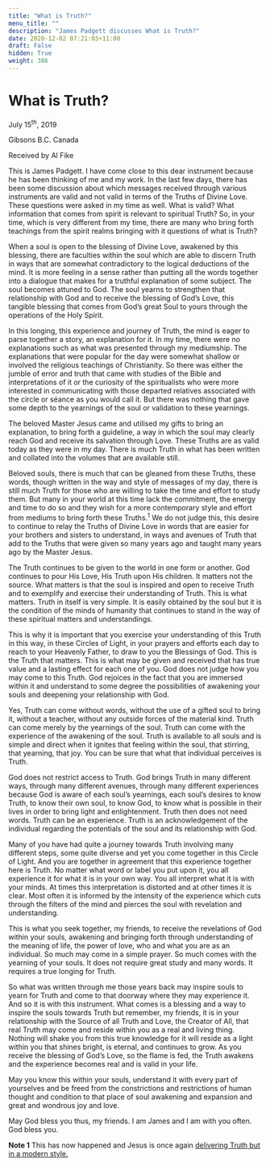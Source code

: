 ```yaml
---
title: "What is Truth?"
menu_title: ""
description: "James Padgett discusses What is Truth?"
date: 2020-12-02 07:21:03+11:00
draft: False
hidden: True
weight: 386
---
```

# What is Truth?

July 15<sup>th</sup>, 2019

Gibsons B.C. Canada

Received by Al Fike

This is James Padgett. I have come close to this dear instrument because he has been thinking of me and my work. In the last few days, there has been some discussion about which messages received through various instruments are valid and not valid in terms of the Truths of Divine Love. These questions were asked in my time as well. What is valid? What information that comes from spirit is relevant to spiritual Truth? So, in your time, which is very different from my time, there are many who bring forth teachings from the spirit realms bringing with it questions of what is Truth?

When a soul is open to the blessing of Divine Love, awakened by this blessing, there are faculties within the soul which are able to discern Truth in ways that are somewhat contradictory to the logical deductions of the mind. It is more feeling in a sense rather than putting all the words together into a dialogue that makes for a truthful explanation of some subject. The soul becomes attuned to God. The soul yearns to strengthen that relationship with God and to receive the blessing of God’s Love, this tangible blessing that comes from God’s great Soul to yours through the operations of the Holy Spirit. 

In this longing, this experience and journey of Truth, the mind is eager to parse together a story, an explanation for it. In my time, there were no explanations such as what was presented through my mediumship. The explanations that were popular for the day were somewhat shallow or involved the religious teachings of Christianity. So there was either the jumble of error and truth that came with studies of the Bible and interpretations of it or the curiosity of the spiritualists who were more interested in communicating with those departed relatives associated with the circle or séance as you would call it. But there was nothing that gave some depth to the yearnings of the soul or validation to these yearnings. 

The beloved Master Jesus came and utilised my gifts to bring an explanation, to bring forth a guideline, a way in which the soul may clearly reach God and receive its salvation through Love. These Truths are as valid today as they were in my day. There is much Truth in what has been written and collated into the volumes that are available still.

Beloved souls, there is much that can be gleaned from these Truths, these words, though written in the way and style of messages of my day, there is still much Truth for those who are willing to take the time and effort to study them. But many in your world at this time lack the commitment, the energy and time to do so and they wish for a more contemporary style and effort from mediums to bring forth these Truths.<sup>1</sup> We do not judge this, this desire to continue to relay the Truths of Divine Love in words that are easier for your brothers and sisters to understand, in ways and avenues of Truth that add to the Truths that were given so many years ago and taught many years ago by the Master Jesus.

The Truth continues to be given to the world in one form or another. God continues to pour His Love, His Truth upon His children. It matters not the source. What matters is that the soul is inspired and open to receive Truth and to exemplify and exercise their understanding of Truth. This is what matters. Truth in itself is very simple. It is easily obtained by the soul but it is the condition of the minds of humanity that continues to stand in the way of these spiritual matters and understandings.

This is why it is important that you exercise your understanding of this Truth in this way, in these Circles of Light, in your prayers and efforts each day to reach to your Heavenly Father, to draw to you the Blessings of God. This is the Truth that matters. This is what may be given and received that has true value and a lasting effect for each one of you. God does not judge how you may come to this Truth. God rejoices in the fact that you are immersed within it and understand to some degree the possibilities of awakening your souls and deepening your relationship with God. 

Yes, Truth can come without words, without the use of a gifted soul to bring it, without a teacher, without any outside forces of the material kind. Truth can come merely by the yearnings of the soul. Truth can come with the experience of the awakening of the soul. Truth is available to all souls and is simple and direct when it ignites that feeling within the soul, that stirring, that yearning, that joy. You can be sure that what that individual perceives is Truth.

God does not restrict access to Truth. God brings Truth in many different ways, through many different avenues, through many different experiences because God is aware of each soul’s yearnings, each soul’s desires to know Truth, to know their own soul, to know God, to know what is possible in their lives in order to bring light and enlightenment. Truth then does not need words. Truth can be an experience. Truth is an acknowledgement of the individual regarding the potentials of the soul and its relationship with God. 

Many of you have had quite a journey towards Truth involving many different steps, some quite diverse and yet you come together in this Circle of Light. And you are together in agreement that this experience together here is Truth. No matter what word or label you put upon it, you all experience it for what it is in your own way. You all interpret what it is with your minds. At times this interpretation is distorted and at other times it is clear. Most often it is informed by the intensity of the experience which cuts through the filters of the mind and pierces the soul with revelation and understanding. 

This is what you seek together, my friends, to receive the revelations of God within your souls, awakening and bringing forth through understanding of the meaning of life, the power of love, who and what you are as an individual. So much may come in a simple prayer. So much comes with the yearning of your souls. It does not require great study and many words. It requires a true longing for Truth. 

So what was written through me those years back may inspire souls to yearn for Truth and come to that doorway where they may experience it. And so it is with this instrument. What comes is a blessing and a way to inspire the souls towards Truth but remember, my friends, it is in your relationship with the Source of all Truth and Love, the Creator of All, that real Truth may come and reside within you as a real and living thing. Nothing will shake you from this true knowledge for it will reside as a light within you that shines bright, is eternal, and continues to grow. As you receive the blessing of God’s Love, so the flame is fed, the Truth awakens and the experience becomes real and is valid in your life.

May you know this within your souls, understand it with every part of yourselves and be freed from the constrictions and restrictions of human thought and condition to that place of soul awakening and expansion and great and wondrous joy and love.

May God bless you thus, my friends. I am James and I am with you often. God bless you.

**Note 1** This has now happened and Jesus is once again [delivering Truth but in a modern style.](/jesus-teachings/) 
